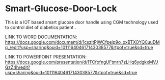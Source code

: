 # Smart-Glucose-Door-Lock
This is a IOT based smart glucose door handle using CGM technology used to control diet of diabetics patient .

LINK TO WORD DOCUMENTATION: https://docs.google.com/document/d/1cszltPjWCfpeip9o_oxBTXOYQ0uuDMq_/edit?usp=sharing&ouid=101116404617143038577&rtpof=true&sd=true

LINK TO POWERPOINT PRESENTATION: https://docs.google.com/presentation/d/1TCfofngUFtmrn7zLHq6ydgkxMVJGzZ4h/edit?usp=sharing&ouid=101116404617143038577&rtpof=true&sd=true
